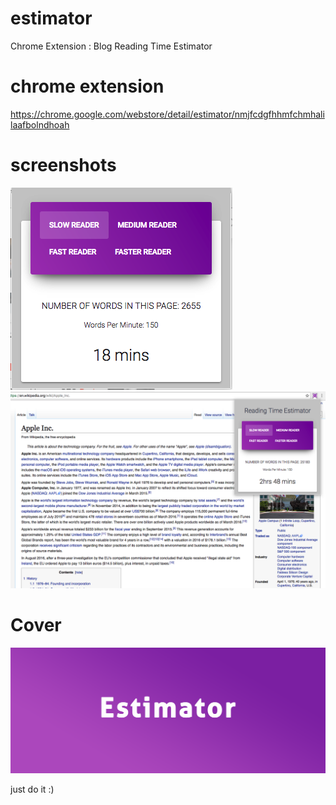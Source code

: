 # estimator
Chrome Extension : Blog Reading Time Estimator

# chrome extension 
  https://chrome.google.com/webstore/detail/estimator/nmjfcdgfhhmfchmhalilaafbolndhoah
  
# screenshots
![alt tag](https://github.com/yokesharun/estimator/blob/master/screen%20shots/zoom.png)
![alt tag](https://github.com/yokesharun/estimator/blob/master/screen%20shots/estimator.png)

# Cover
![alt tag](https://github.com/yokesharun/estimator/blob/master/cover/1400.560.png)

just do it :)
